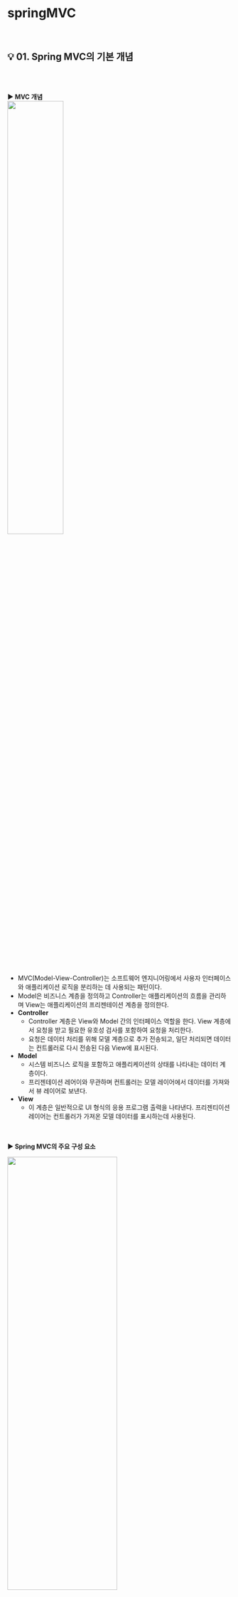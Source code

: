 # springMVC
</br>

## :bulb: 01. Spring MVC의 기본 개념

</br></br>

<b> :arrow_forward: MVC 개념 </b>
</br>
<img src="https://user-images.githubusercontent.com/86214493/128589219-90e6c612-2037-40ed-a9b2-a21fadcf0415.png" width="50%" height="50%"/>

+ MVC(Model-View-Controller)는 소프트웨어 엔지니어링에서 사용자 인터페이스와 애플리케이션 로직을 분리하는 데 사용되는 패턴이다. 
+ Model은 비즈니스 계층을 정의하고 Controller는 애플리케이션의 흐름을 관리하며 View는 애플리케이션의 프리젠테이션 계층을 정의한다.
+ <b> Controller </b>
  * Controller 계층은 View와 Model 간의 인터페이스 역할을 한다. View 계층에서 요청을 받고 필요한 유호성 검사를 포함하여 요청을 처리한다.
  * 요청은 데이터 처리를 위해 모델 계층으로 추가 전송되고, 일단 처리되면 데이터는 컨트롤러로 다시 전송된 다음 View에 표시된다. 
+ <b> Model </b>
  * 시스템 비즈니스 로직을 포함하고 애플리케이션의 상태를 나타내는 데이터 계층이다.
  * 프리젠테이션 레어이와 무관하며 컨트롤러는 모델 레이어에서 데이터를 가져와서 뷰 레이어로 보낸다.
+ <b> View </b>
  * 이 계층은 일반적으로 UI 형식의 응용 프로그램 출력을 나타낸다. 프리젠티이션 레이어는 컨트롤러가 가져온 모델 데이터를 표시하는데 사용된다. 

</br></br>
<b> :arrow_forward: Spring MVC의 주요 구성 요소 </b>

<img src="https://user-images.githubusercontent.com/86214493/128589240-bbc8d242-6673-406b-a426-5349d4878a73.png" width="70%" height="50%"/>

</br>

+ <b> DispatcherServlet : </b> 클라이언트의 요청을 전달 받는다.
+ <b> HandlerMapping : </b> 클라이언트의 요청 URL을 어떤 컨트롤러가 처리할지를 결정한다. 
+ <b> HandlerAdapter : </b> 컨트롤러 안에 있는 메소드들 중에 적합한 메소드를 선택해준다.
+ <b> Controller : </b> 클라이언트 요청을 처리한 뒤, 그 결과를 DispatcherServlet에게 알려준다. 
+ <b> ViewResolver : </b> 가장 적합한 View를 찾아준다.
+ <b> View : </b> 컨트롤러의 처리 결과 화면을 생성한다. 
+ <b> ModelAndView : </b> 데이터와 뷰의 이름을 전달하는 객체
+ <b> Model : </b> 뷰에 데이터만을 전달하기 위한 객체


</br></br>

<b> :arrow_forward: Spring MVC의 처리 순서 </b>

1. 클라이언트가 서버에 어떤 요청을 한다면 스프링에서 제공하는 DispatcherServlet이라는 서블릿이 요청을 가로챈다. (web.xml에 설정)
</br></br>
3. 요청을 가로챈 DispatcherServlet은 HandlerMapping에게 어떤 컨트롤러에게 요청을 위임하면 좋을지 물어본다.
(HandlerMapping은 setvlet-context.xml에서 @controller로 등록한 것들을 이미 스캔해서 찾아놨기 때문에 어느 컨트롤러에게 요청을 위임해야할지 알고 있다.)
</br></br>
3. 요청에 매핑된 컨트롤러가 있다면 @RequestMapping을 통하여 요청을 처리할 메서드에게 도달한다.
</br></br>
4. 컨트롤러에서는 해당 요청을 처리할 <b> Service </b>를 <b> 주입(DI) 받아 </b> 비즈니스 로직을 Service에게 위임하게 된다.
</br></br>
5. Service에서는 요청에 필요한 작업 대부분(코딩)을 담당하여 데이터베이스에 접근이 필요하면 <b> DAO </b> 를 주입받아 DB처리는 DAO에게 위임하게 된다.
</br></br>
6.  DAO는 mybatis(또는 hibernate 등) 설정을 이용해서 SQL 쿼리를 날려 DB에 저장되어 있는 정보를 받아 서비스에게 다시 돌려준다.
(이때, 보통 Request와 함께 날라온 DTO 객체로부터 DB 조회에 필요한 데이터를 받아와 쿼리를 만들어 보내고, 결과로 받은 Entity 객체를 가지고 Response에 필요한 DTO 객체로 변환한다.)
</br></br>
7. 모든 비지니스 로직을 끝낸 Service가 결과물을 컨트롤러에게 넘긴다.
</br></br>
8. 결과물을 받은 컨트롤러는 필요에 따라 Model 객체에 결과물을 넣거나, 어떤 View(jsp) 파일을 보여줄 것인지 등의 정보를 담아 DispatcherServlet에게 보낸다.
</br></br>
9. DispatcherServlet은 viewResolver에게 받은 뷰의 대한 정보를 넘긴다.
</br></br>
10. viewResolver는 해당 JSP를 찾아서 (응답할 View를 찾음) Dispatcher에게 알려준다.
(servlet-context.xml에서 suffix, prefix를 통해 /WEB-INF/views/index.jsp 이렇게 만들어주는것도 viewResolver)
</br></br>
11. Dispatcher은 응답할 view에게 Render를 지시하고 View는 응답 로직을 처리한다.
</br></br>
12. 결과적으로 DispatcherServlet이 클라이언트에게 렌더링된 View를 응답한다. 


</br></br></br>

## :bulb: 02. 프로젝트 셋팅

</br></br>

<b> :arrow_forward: DispatcherServlet </b>

> + Servlet/JSP에서 사용자 요청이 발생하면 이 요청 정보를 해석하고 개발자가 만든 코드를 동작시키는 첫번째 서블릿이다.
> + Spring MVC는 DispatcherServlet을 확대하여 Spring Framework가 가지고 있는 기능을 사용할 수 있도록 이 클래스를 재정의하고 있다.
> + Spring MVC 프로젝트 설정에서 가장 먼저 해야 하는 일은 DispatcherServlet 클래스를 Spring MVC에서 재정의한 클래스로 설정하는 일이다. 

</br>

<b> :arrow_forward: 설정 방식 </b>
> + Spring MVC 프로젝트를 설정하는 방식은 XML을 이용하는 방법과 Java 코드를 활용하는 방법이 있다.

</br>

 #### <b> :eyes: 공통 </b>

 + <b> 프로젝트 생성 </b>
   + File -> New -> Dynamic Web Project 
   + 프로젝트 마우스 오른쪽 버튼 -> Configure -> Convert to Maver Project

</br>

<img src="https://user-images.githubusercontent.com/86214493/128590537-ae98229f-f447-485c-815d-14dde9df1e3f.png" width="40%" height="50%"/>
<img src="https://user-images.githubusercontent.com/86214493/128590543-191c1e10-3ed1-46c0-8122-e593d9677a97.png" width="40%" height="50%"/>
<img src="https://user-images.githubusercontent.com/86214493/128590552-4080ee51-dbf3-42db-8e58-ab8f80b05c84.png" width="40%" height="50%"/>

</br>

 + <b> pom.xml </b>

 <b> &nbsp;  &nbsp; &nbsp; □ servlet-api </b>
 
 </br>
 
<img src="https://user-images.githubusercontent.com/86214493/128590784-efc9dda5-0d56-4419-8cdf-0a98108005d5.png" width="40%" height="50%"/>
    
</br>
    
 ```xml
     <!-- https://mvnrepository.com/artifact/javax.servlet/javax.servlet-api -->
     <dependency>
        <groupId>javax.servlet</groupId>
        <artifactId>javax.servlet-api</artifactId>
        <version>4.0.1</version>
        <scope>provided</scope>
     </dependency>
 ```
    
 </br></br>
    
 <b> &nbsp; &nbsp;  &nbsp; □ jsp-api </b>
 
 </br>
 
 <img src="https://user-images.githubusercontent.com/86214493/128590847-d80cab62-fd45-40fc-be7d-63313c34ad97.png" width="40%" height="50%"/>
    
 </br>
    
 ```xml

    <!-- https://mvnrepository.com/artifact/javax.servlet.jsp/javax.servlet.jsp-api -->
   <dependency>
       <groupId>javax.servlet.jsp</groupId>
       <artifactId>javax.servlet.jsp-api</artifactId>
       <version>2.3.3</version>
       <scope>provided</scope>
   </dependency>

 ```

  </br></br>

  <b> &nbsp; &nbsp; &nbsp; □  jstl </b>
    
   </br>
   
   <img src="https://user-images.githubusercontent.com/86214493/128590898-891368fe-e419-4394-b4f2-fba42a721988.png" width="40%" height="50%"/>
   
   </br>
   
   ```xml
   
    <!-- https://mvnrepository.com/artifact/javax.servlet/jstl -->
    <dependency>
        <groupId>javax.servlet</groupId>
        <artifactId>jstl</artifactId>
        <version>1.2</version>
    </dependency>
    
   ```
   </br></br>


 <b> &nbsp; &nbsp; □ Spring Web Mvc </b>
    
   </br>
   
  <img src="https://user-images.githubusercontent.com/86214493/128590934-6262e5a8-c327-4155-a982-6f287244f70e.png" width="40%" height="50%"/>
   
   </br>

   ```xml
    
    <!-- https://mvnrepository.com/artifact/org.springframework/spring-webmvc -->
   <dependency>
       <groupId>org.springframework</groupId>
       <artifactId>spring-webmvc</artifactId>
       <version>5.2.2.RELEASE</version>
   </dependency>

   ```

</br></br>

 + 정리
 
 ```xml
 
  <!-- 라이브러리 버전관리 -->
	<properties>
   <javax.servlet-version>4.0.1</javax.servlet-version>
   <javax.servlet.jsp-version>2.3.3</javax.servlet.jsp-version>
   <javax.servlet-version>1.2</javax.servlet-version>
   <org.springframework-version>5.2.2.RELEASE</org.springframework-version>
   <!-- <org.springframework-version>4.3.25.RELEASE</org.springframework-version> -->
	</properties>

	<!-- 라이브러리 셋팅 -->
	<dependencies>

		<!-- https://mvnrepository.com/artifact/javax.servlet/javax.servlet-api -->
		<dependency>
			<groupId>javax.servlet</groupId>
			<artifactId>javax.servlet-api</artifactId>
			<version>4.0.1</version>
			<scope>provided</scope>
		</dependency>

		<!-- https://mvnrepository.com/artifact/javax.servlet.jsp/javax.servlet.jsp-api -->
		<dependency>
			<groupId>javax.servlet.jsp</groupId>
			<artifactId>javax.servlet.jsp-api</artifactId>
			<version>${javax.servlet.jsp-version}</version>
			<scope>provided</scope>
		</dependency>

		<!-- https://mvnrepository.com/artifact/javax.servlet/jstl -->
		<dependency>
			<groupId>javax.servlet</groupId>
			<artifactId>jstl</artifactId>
			<version>${javax.servlet-version}</version>
		</dependency>

		<!-- https://mvnrepository.com/artifact/org.springframework/spring-webmvc -->
		<dependency>
			<groupId>org.springframework</groupId>
			<artifactId>spring-webmvc</artifactId>
			<version>5.2.2.RELEASE</version>
		</dependency>

	</dependencies>


 ```
 
 </br></br></br>
 
  #### <b> :eyes: XML로 셋팅하기 </b>
 
 </br>
 
&nbsp;  :star: <b> (1) web.xml 설정 </b>

● <b> DispatcherServlet </b> </br>
> &nbsp; □ 웹 애플리케이션에서 최초 사용자 요청이 발생하면 가장 먼저 DispatcherServlet이 사용자의 요청을 받는다. </br>
> &nbsp; □ 따라서 개발자는 DispatcherServlet을 서블릿으로 등록해주는 과정을 설정해주어야 한다. </br>
> &nbsp; □ (따로 정의해주지 않으면 Apache tomcat의 web.xml에서 정의한 default servlet이 실행하게 된다.) 
> &nbsp; □ (각 WAS는 서블릿 매핑에 존재하지 않는 요청을 처리하기 위한 디폴트 서블릿을 제공하고 있음) 

</br>

● <b> ApplicationContext 설정 </b> </br>
> &nbsp; □ Spring MVC로 만든 웹 애플리케이션에서 대한 설정을 하는 파일 </br>

</br>

   <img src="https://user-images.githubusercontent.com/86214493/128593502-5eb392e7-3bb1-490b-9225-edfa387539b3.png" width="50%" height="50%"/>
  

```xml

	<!-- 현재 웹 애플리케이션에서 받아들이는 모든 요청에 대해 appServlet이라는 이름으로 정의되어 있는 서블릿을 사용 -->
	<servlet-mapping>
		<servlet-name>appServlet</servlet-name>
		<url-pattern>/</url-pattern> <!-- 모든 URL에 접속하면 이 DispatcherServlet이 받는다. -->
	</servlet-mapping>

	<!-- 요청 정보를 분석해서 컨트롤러를 선택하는 서블릿을 지정 -->
	<servlet>
		<servlet-name>appServlet</servlet-name>
		<!-- Spring MVC에서 제공하고 있는 기본 서블릿을 지정 -->
		<servlet-class>org.springframework.web.servlet.DispatcherServlet</servlet-class>
		
		<!-- Spring MVC 설정을 위한 xml 파일을 지정 -->
		<!-- DispatcherServlet을 등록할 때 초기 파라미터로 스프링 설정파일도 같이 설정 -->
		<init-param>
			<param-name>contextConfigLocation</param-name>
			<param-value>/WEB-INF/config/servlet-context.xml</param-value>
		</init-param>
		
		<load-on-startup>1</load-on-startup>
		
	</servlet>


```

</br></br>

● <b> RootContext 파일 설정 </b> </br>
> <b> root-context.xml </b>
> > &nbsp; □ 처음에 프로젝트를 생성하면 아무 내용도 없다. RootContext 파일은 공통 빈을 설정하는 곳으로 주로 View 지원을 제외한 Spring MVC 프로젝트 수행 시 사용할 Bean들을 정의한다. </br>
> > &nbsp; □ Service/Repository(DAO)/DB/log 등 비지니스 로직과 관련된 설정을 해준다. 


<img src="https://user-images.githubusercontent.com/86214493/128593922-73944b0d-6bcf-4eb3-9a6c-e6ca473cfa4d.png" width="35%" height="50%"/>


</br>


```xml


	<!-- Bean을 정의할 xml 파일을 지정한다. -->
	<context-param>
		<param-name>contextConfigLocation</param-name>
		<param-value>/WEB-INF/config/root-context.xml</param-value>
	</context-param>

	<!-- 리스너설정 -->
	<listener>
		<listener-class>org.springframework.web.context.ContextLoaderListener</listener-class>
	</listener>

```

</br></br>


● <b> 파라미터 필터 설정 </b> </br>
> &nbsp; □ 파라미터에 한글이 있을 경우를 위해 인코딩을 설정한다. </br>

```xml
	
<!-- 파라미터 인코딩 필터 설정 -->
	<filter>
		<filter-name>encodingFilter</filter-name>
		<filter-class>org.springframework.web.filter.CharacterEncodingFilter</filter-class>
		<init-param>
			<param-name>encoding</param-name>
			<param-value>UTF-8</param-value>
		</init-param>
		<init-param>
			<param-name>forceEncoding</param-name>
			<param-value>true</param-value>
		</init-param>
	</filter>

	<filter-mapping>
		<filter-name>encodingFilter</filter-name>
		<url-pattern>/*</url-pattern>
	</filter-mapping>

```

</br> </br> 

&nbsp;  :star: <b> (2) servlet-context.xml (스프링 설정파일) </b>
+ 스프링 설정 파일은 클래스로부터 객체(bean)를 생성하고 조립하는 역할을 한다.
+ DispatcherServlet을 등록할 때 contextConfigLocation 이름으로 초기화 파라미터를 servlet-context.xml로 지정하고 있는데 이때 지정된 servlet-context.xml 파일이 스프링 설정의 역할을 하는 파일이다. 

</br>

![image](https://user-images.githubusercontent.com/86214493/128594208-db3a6e7a-2575-4f0c-9d63-316598328267.png)

</br>

+  ``` <annotation-driven/> ``` </br>
	+ Spring MVC 컴포넌트들을 디폴트 설정을 통해 활성화한다. </br>
	+ @Controller에 요청을 보내기 위해 필요한 HandlerMapping과 HandlerAdapter를 Bean으로 등록한다. </br>

</br>

+ ``` <context:component-scan base-package=""/> ``` </br>
	+ 스캔할 bean들이 모여있는 패키지를 지정한다. </br>

</br>

 + <b> viewResolver </b> </br>
	+ Controller의 메서드에서 반환하는 문자열 앞 뒤에 붙힐 경로 정보를 셋팅한다. 
 ![image](https://user-images.githubusercontent.com/86214493/128594674-029d237e-ab36-4be4-8891-9cccb84d0cc9.png)

``` xml

	<beans:bean class="org.springframework.web.servlet.view.InternalResourceViewResolver">
		<beans:property name="prefix" value="/WEB-INF/views/"/>
		<beans:property name="suffix" value=".jsp"/>
	</beans:bean>
	

```

</br>

 + <b> 정적파일 설정
 	+ 정적파일(이미지, 사운드, 동영상, JS, CSS 등등) 경로 셋팅  
 
 ![image](https://user-images.githubusercontent.com/86214493/128594776-8f32fc72-4128-475d-9869-bdcc5f101d23.png)

 </br></br></br>
 
  #### <b> :eyes: Java로 셋팅하기 </b>

</br>

&nbsp;  :star: <b> (1) web.xml 설정 -> 방법 1 : WebApplicationInitializer 인터페이스 구현 </b>
+ onStartUp 메서드를 구현 

</br>

+ String MVC 프로젝트 설정을 위해 작성하는 클래스의 객체를 생성

```java

	AnnotationConfigWebApplicationContext servletAppContext = new AnnotationConfigWebApplicationContext();
	servletAppContext.register(ServletAppContext.class);	

```

</br>

+ 요청 발생 시 요청을 처리하는 서블릿을 DispatcherServlet으로 설정한다. 


```java
	
	DispatcherServlet dispatcherServlet = new DispatcherServlet(servletAppContext);
	ServletRegistration.Dynamic servlet = servletContext.addServlet("dispatcher", dispatcherServlet); 
	
	// 부가 설정
	servlet.setLoadOnStartup(1); //가장 먼저 로드하겠다.
	servlet.addMapping("/"); // url 매핑시 '/*'로 지정하면 안된다.
	
```

+ bean을 정의하는 클래스를 지정 (root-context.xml) 

```java

	AnnotationConfigWebApplicationContext rootAppContext = new AnnotationConfigWebApplicationContext();
	rootAppContext.register(RootAppContext.class);

	// 리스터 설정
	ContextLoaderListener listener = new ContextLoaderListener(rootAppContext);
	servletContext.addListener(listener);
	
```

</br>

+ 파라미터 인코딩 설정

```java

	FilterRegistration.Dynamic filter = servletContext.addFilter("encodingFilter", CharacterEncodingFilter.class);
	filter.setInitParameter("encoding", "UTF-8");
	filter.addMappingForServletNames(null, false, "dispatcher");
	
```

</br>
</br>

&nbsp;  :star: <b> (2) web.xml 설정 -> 방법 2 : AbstractAnnotationConfigDispatcherServletInitializer 상속 </b>
+ Spring 3.2부터 추가된 클래스 
+ WebApplicationInitializer 보다 사용하기 쉽지만 이미 구현된 것을 가져다 쓰는 것이기 때문에 새로운 내용을 추가로 수정해서 사용하기가 어려움

```java
	
	
public class SpringConfigClass extends AbstractAnnotationConfigDispatcherServletInitializer{

	//DispatcherServlet에 매핑할 요청 주소를 셋팅한다.
	@Override
	protected String[] getServletMappings() {
		return new String[] {"/"};
	}
	
	//Spring MVC 프로젝트 설정을 위한 클래스를 지정한다. 
	@Override
	protected Class<?>[] getServletConfigClasses() {
		return new Class[] {ServletAppContext.class};
	}
	
	//프로젝트에서 사용할 Bean들을 정의하기 위한 클래스를 지정한다.
	@Override
	protected Class<?>[] getRootConfigClasses() {
		return new Class[] {RootAppContext.class};
	}
	
	//파라미터 인코딩 필터 설정
	@Override
	protected Filter[] getServletFilters() {
		CharacterEncodingFilter encodingFilter = new CharacterEncodingFilter();
		encodingFilter.setEncoding("UTF-8");
		return new Filter[] {encodingFilter};
	}
	
}


```

</br>
</br>

&nbsp;  :star: <b> (3) servlet-context.xml -> WebMvcConfigurer 인터페이스 구현 </b>

+ @Configuration
	+ 어노테이션기반 환경구성을 돕는다.
	+ 이 어노테이션을 구현함으로써 클래스가 하나 이상의 @Bean 메소드를 제공하고 스프링 컨테이너가 Bean 정의를 생성하고 런타임시 그 Bean들이 요청들을 처리할 것을 선언하게 된다.

+ @EnableWebMvc
	+ @EnableWebMvc 어노테이션을 사용하면 Spring Framework에서 여러 Config 값을 알아서 셋팅해준다.
	
+ @ComponentScan
	+ 스캔할 패키지를 지정 

</br>

```java

//Spring MVC 프로젝트에 관련된 설정을 하는 클래스
@Configuration
@EnableWebMvc // <- Controller 어노테이션이 셋팅되어 있는 클래스를 Controller로 등록한다.
@ComponentScan("chap02.controller") // <- 스캔할 패키지를 지정
public class ServletAppContext implements WebMvcConfigurer{
	
	//Controller의 메서드가 반환하는 jsp의 이름 앞뒤에 경로와 확장자를 붙여주도록 설정한다.
	@Override
	public void configureViewResolvers(ViewResolverRegistry registry) {
		WebMvcConfigurer.super.configureViewResolvers(registry);
		registry.jsp("/WEB-INF/views/",".jsp");
	}
	
	//정적파일의 경로를 매핑한다.
	@Override
	public void addResourceHandlers(ResourceHandlerRegistry registry) {
		WebMvcConfigurer.super.addResourceHandlers(registry);
		registry.addResourceHandler("/**").addResourceLocations("/resources/");
	}
	
}

```

</br>
</br>

&nbsp;  :star: <b> (4) root-context.xml -> 상속없음 </b>

```java
	//프로젝트 작업시 사용할 bean을 정의하는 클래스
	@Configuration
	public class RootAppContext {

	}

```

</br>
</br>
</br>

</b>

## :bulb: 03. URL Mapping

&nbsp;  :star: <b> (1) Servlet/JSP URL 주소 </b>
+ <b> 사용자가 서버에 접속해서 서비스를 받기 위해 입력하는 주소를 URL이라고 부른다. </b>
+ <b> URL 주소는 여러 의미를 가지고 있는 값들로 구성된다. </b>
+ <b> 프로토콜://도메인주소(IP):포트번호/경로1/경로2/경로3/... </b> </br>
+ <b> 프로토콜 </b> 
	+ 서버와 클라이언트간의 통신을 위한 약속 (생략시 http) </br>
+ <b> 도메인 주소(IP 주소) </b>
	+ IP 주소는 같은 네트워크 망에서 컴퓨터를 구분하기 위해 제공되는 숫자로 구성된 고유 주소이다. 
	+ 인터넷 망에 연결된 컴퓨터는 전 세계에서 유일한 주소를 할당 받고 공유기 등에 연결된 컴퓨터는 공유기 안에서 유일한 주소를 할당 받는다.
	+ 그러나 숫자는 사람이 외우기 어려워 도메인 주소라는 것을 만들어 제공한다. 
	+ 도메인 주소는 IP 주소로 변환되어 컴퓨터를 찾을 수 있도록 한다. </br>
+ <b> 포트번호 </b>
	+ 1부터 65535번까지로 구성된 숫자로 컴퓨터 내에서 프로그램을 구분하기 위해 사용된다. </br>
	+ 그 이후 경로는 하위 경로가 된다. 
	
	</br>
	
+ <b> ContextPath </b>
	+ 하나의 서버에서 각 웹 어플리케이션을 구분하기 위채 지정되는 이름이며 폴더의 이름이 Context Path가 된다. 
	![image](https://user-images.githubusercontent.com/86214493/128625681-981fe9e2-e497-4703-9037-1de197393bdd.png)
	+ Servlet/JSP에서는 첫번째 경로는 Context Path라고 부른다.
	+ 이클립스에서 프로젝트를 생성하면, 자동으로 server.xml에 추가된다.
	![image](https://user-images.githubusercontent.com/86214493/128625644-f417baf1-b69f-4ba9-8d1b-de3792561db3.png)

</br>

+ <b> SpringMVC에서의 주소 </b>
	+ Spring MVC에서는 Context Path 다음에 나오는 주소는 실제 물리적인 경로와 다르게 지정할 수 있다. 
	
	```java
		
		@RequestMapping("/test1") //ContextPath 다음에 나오는 주소
		public String test1() {
			return "/chap03/test1"; //실제 물리적인 경로
		}
	
	```

</br>
 
+ <b> 공통된 하위경로를 통합하는 것이 가능하다.  </b>

```java
	
	@Controller
	@RequestMapping("/sub2") //공통부분
	public class Sub2Controller {

		@RequestMapping("/test5") /* http://localhost:8080/[ContextPath]/sub2/test5 */
		public String sub2Test5() {
			return "/chap03/sub2/test5";
		}

		@RequestMapping("/test6") /* http://localhost:8080/[ContextPath]/sub2/test6 */
		public String sub2Test6() { 
			return "/chap03/sub2/test6";
		}

	}	
	
```

</br>
</br>
</br>


## :bulb: 04. HTTP 메소드 / 요청 방식
&nbsp;  :star: <b> (1) 요청 방식 지정하기 </b>
+ <b> GET </b> 
	- 요청 받은 URI의 정보를 검색하여 응답한다. 
+ <b> HEAD </b>
	- GET 방식과 동일하지만, 응답에 BODY가 없고 응답코드와 HEAD만 응답한다.
+ <b> POST </b>
	- 요청된 자원을 생성한다. 
+ <b> PUT </b>
	- 요청된 자원을 수정한다. 
+ <b> PATCH </b>
	- 요청된 자원을 수정한다. PUT의 경우 전체를 갱신하지만 Patch는 자원의 일부를 수정할 때 사용한다.
+ <b> DELETE </b>
	- 요청된 자원을 삭제한다. 


&nbsp; <b> (2) 요청 방식 지정하기 </b>
+ Spring MVC는 요청 주소별로 메서드를 정의할 수도 있지만 같은 요청 주소에서 요청 방식에 따라 메서드를 정의할 수도 있다.
+ GET, POST, PUT, DELETE, PATCH에 대해 처리할 수 있다. 


&nbsp; <b> (3) @RequestMapping  </b>
+ RequestMapping 어노테이션은 요청 주소 셋팅 뿐만 아니라 요청 방식도 설정할 수 있다. 

```java

	@RequestMapping(value="/chap04/test1", method= RequestMethod.GET)
	public String test1_get() {
		return "/chap04/test1";
	}
	
	
	@RequestMapping(value="/chap04/test2",method=RequestMethod.POST)
	public String test2_post() {
		return "/chap04/test2";
	}

```

+ Get과 Post를 동시에 설정하는 것도 가능하다. 

```java
	
	@RequestMapping(value="/chap04/test7",method= {RequestMethod.GET, RequestMethod.POST})
	public String test7() {
		return "/chap04/test7";
	}

```

</br>
</br>

&nbsp; <b> (4) @GetMapping / @PostMapping  </b>
+ RequestMapping 대신 요청별로 제공되는 어노테이션을 사용할 수 있다.
+ Spring 4.3 버전에 추가된 내용 

```java
	
	@GetMapping("/chap04/test6")
	public String test6_get() {
		return "/chap04/test6_get";
	}
	
	@PostMapping("/chap04/test6")
	public String test6_post() {
		return "/chap04/test6_post";
	}

```

</br>

+ 동시에 처리하기


```java

	/*
	-> 오류
	@GetMapping("/chap04/test8")
	public String test8_get() {
		return "/chap04/test8";
	}
	
	@GetMapping("/chap04/test8")
	public String test8_post() {
		return "/chap04/test8";
	}
	
	*/
	
	/* ↓ 나중에 파라미터를 주입받을 때 불편할 수 있음 */ 
	@GetMapping("/chap04/test8")
	public String test8_get() {
		return test8_post();
	}
	
	@PostMapping("/chap04/test8")
	public String test8_post() {
		return "/chap04/test8";
	}


```

</br>
</br>
</br>

## :bulb: 05. 파라미터 추출하기

&nbsp; :star: <b> (1) HttpServletRequest 사용 </b>

+ 모든 파라미터는 HttpServletRequest에 담긴다.
+ Spring MVC는 필요한 객체나 데이터를 주입받아 사용할 수 있음 
+ Servlet / JSP 에서는 파라미터 데이터를 추출할 때 HttpServletRequest 객체를 통하게 되는데 Spring MVC 에서는 이 객체를 주입 받아 사용할 수 있음
+ 파라미터 추출 뿐만 아니라 HttpServlertRequest 객체가 필요한 경우 주입받아 사용할 수 있음 

</br>

```html
	<h4><a href="chap05/test1?data1=100&data2=200&data3=300&data3=400">test1</a></h4>
```

```java

	@GetMapping("/chap05/test1")
	public String test1(HttpServletRequest request) {
		
		String data1 = request.getParameter("data1");
		String data2 = request.getParameter("data2");
		String[] data3 = request.getParameterValues("data3");
		
		System.out.println("data1 : " + data1);
		System.out.println("data2 : " + data2);
		
		for(String str : data3) {
			System.out.println("data3 : "+str);
		}
		
		return "/chap05/result";
	}
	

```

<img src="https://user-images.githubusercontent.com/86214493/129195020-2cf91336-7e71-4dde-a181-65877573aad8.png" width="45%" height="45%">


</br>

&nbsp; :star: <b> (2) WebRequest 사용 </b>
+ WebRequest는 HttpServletRequest 클래스를 확장한 클래스이다.

```html	
	<h4><a href="chap05/test2?data1=10&data2=20&data3=30&data3=40">test2</a></h4>
```

```java

	@GetMapping("/chap05/test2")
	public String test2(WebRequest request) {
		String data1 = request.getParameter("data1");
		String data2 = request.getParameter("data2");
		String[] data3 = request.getParameterValues("data3");
		
		System.out.println("data1 : " + data1);
		System.out.println("data2 : " + data2);
		
		for(String str : data3) {
			System.out.println("data3 : "+str);
		}
		return "/chap05/result";
	}
	
```

<img src="https://user-images.githubusercontent.com/86214493/129196309-565a7e96-0b25-4a0d-8d27-21075ff3e679.png" width="45%" height="45%">

</br>

&nbsp; :star: <b> (3) @PathVariable </b>
+ 데이터가 요청 주소에 있을 경우 값을 주입 받을 수 있는 어노테이션
+ Request API 서버 프로그래밍시 많이 사용하는 방식
+ 요청주소/값1/값2/값3
+ 자동형변환 가능 (원래 모든 파라미터는 String 형태로 넘어옴)

```html
	<h4><a href="chap05/test3/1000/2000/3000/4000">test3</a></h4>
```

```java
	
	@GetMapping("chap05/test3/{data1}/{data2}/{data3}/{data4}")
	public String test3(@PathVariable int data1, @PathVariable int data2, 
			    @PathVariable String data3, @PathVariable String data4) {
	
		int sum = data1 + data2;
		
		System.out.println("data1 : "+data1);
		System.out.println("data2 : "+data2);
		System.out.println("sum : " + sum);
		System.out.println("data3 : "+data3);
		System.out.println("data4 : "+data4);
		
		return "/chap05/result";
	}
	
```

<img src="https://user-images.githubusercontent.com/86214493/129197974-d805fb4c-1d60-4ad8-ba97-698b15bcbfe1.png" width="45%" height="45%">


</br>

&nbsp; :star: <b> (4) @RequestParam </b>
+ 파라미터 데이터를 직접 주입받을 수 있음 
+ 지정된 변수의 이름과 파라미터의 이름이 같을 경우 값을 주입받는다.
+ 가능한 경우 형 변환도 처리해준다.

</br>

```html
	<h4><a href="chap05/test4?data1=100&data2=200&data3=300">test4</a></h4>
```

```java
	
	@GetMapping("chap05/test4")
	public String test4(@RequestParam int data1, @RequestParam int data2,
			    @RequestParam int data3) {
			    
		int add = data1 + data2 + data3;
		System.out.println("add : "+add);
		
		return "/chap05/result";
	}
```

<img src="https://user-images.githubusercontent.com/86214493/129199644-6366c622-0506-4455-8acc-95975dae4b71.png" width="45%" height="45%">


</br>

+ <b> value 속성 : </b> 파라미터의 이름과 변수의 이름이 다를 경우 파라미터 이름을 지정한다. 

```html
	<h4><a href="chap05/test4?data1=10&data2=20&data3=30">test5</a></h4>
```

```java
	
	@GetMapping("chap05/test5")
	public String test5(@RequestParam(value="data1") int value1, @RequestParam(value="data2") int value2,
			    @RequestParam(value="data3") int value3) {
		
		int add = value1 + value2 + value3;
		System.out.println("add : "+add);
		
		return "/chap05/result";
	}
	
```

<img src="https://user-images.githubusercontent.com/86214493/129200493-19c344ba-c6df-4db0-9cf1-9fb6977092dc.png" width="45%" height="45%">

+ 만약 넘어오지 않은 데이터를 받는다면 오류가 발생한다.

```html
	<h4><a href="chap05/test6">test6</a></h4>
```

```java
	@GetMapping("chap05/test6")
	public String test6(@RequestParam String data1) {
		
		if(data1 != null) {
			System.out.println("data1");
		}
		
		return "/chap05/result";
	}
```

<img src="https://user-images.githubusercontent.com/86214493/129201440-c5a540a6-f147-4d1b-bc0f-0f021e38935a.png" width="45%" height="45%">

+  <b> required 속성 : false를 설정하면 지정된 이름의 파라미터가 없을 경우 null 주입된다. </b>

```java
	
	@GetMapping("chap05/test6")
	public String test7(@RequestParam(required = false) String data1) {
		
		System.out.println("data1 : "+data1);
		
		return "/chap05/result";
	}
	

```

<img src="https://user-images.githubusercontent.com/86214493/129202306-c798ad93-5550-4c76-b5bc-69d8882b142f.png" width="45%" height="45%">


+  <b> defaultValue 속성 : 넘어온 데이터가 없을 때 기본으로 주입할 데이터를 설정 </b>

```java
	
	@GetMapping("chap05/test6")
	public String test6(@RequestParam(defaultValue = "700") int data1 ) {
		System.out.println("data1 : "+data1);
		return "/chap05/result";
	}
	
```

<img src="https://user-images.githubusercontent.com/86214493/129202910-d591bb1a-ddab-479e-be47-d3c87393a881.png" width="45%" height="45%">

</br>
</br>
</br>

## :bulb: 06. 객체로 파라미터 주입받기

&nbsp; :star: <b> (1) Map으로 주입받기 </b>
+ 클라이언트가 전달하는 모든 파라미터 데이터를 한번에 Map으로 받을 수 있다.
+ <b> 단 동일 명으로 전달되는 2개 이상의 파라미터는 하나만 담기게 된다. </b>

```html
	<h4><a href="chap06/test1?data1=100&data2=200&data3=300&data3=400">test1 get</a></h4>
```

```java
	@GetMapping("/chap06/test1")
	public String test1(@RequestParam Map<String,String> map) {
		String data1 = map.get("data1");
		String data2 = map.get("data2");
		String data3 = map.get("data3");
		
		System.out.println("data1 : "+data1); //100
		System.out.println("data2 : "+data2); //200
		System.out.println("data3 : "+data3); // 300
	
		return "chap06/result";
	}
```

<img src="https://user-images.githubusercontent.com/86214493/129303178-2e5f6f31-f4c3-44a9-aee3-81dc42fc6929.png" width="45%" height="45%">

</br>

+ <b> 동일 명으로 전달되는 파라미터가 2개 이상이라면 List로 주입받아야 한다. </b>

```java
		
	@GetMapping("/chap06/test1")
	public String test1(@RequestParam Map<String,String> map, @RequestParam List<String> data3) {
		String data1 = map.get("data1");
		String data2 = map.get("data2");
		
		System.out.println("data1 : "+data1);
		System.out.println("data2 : "+data2);
		
		for(String str : data3) {
			System.out.println("data3 : "+str);
		}
	
		return "chap06/result";
	}
```

<img src="https://user-images.githubusercontent.com/86214493/129303347-f6a3f4dd-a6c8-45ee-9f18-8870a437e015.png" width="45%" height="45%">


</br>

+ <b> Map과 List 사용시 모든 value는 String 형태로 담기게 된다. (자동 형변환 X) </b>

```java
	
	//↓ 오류 
	@GetMapping("/chap06/test1")
	public String test1(@RequestParam Map<String,Integer> map, @RequestParam List<Integer> data3) {
		
		int data1 = map.get("data1");
		int data2 = map.get("data2");
		
		System.out.println("data1 : "+data1);
		System.out.println("data2 : "+data2);
		
		for(int number : data3) {
			System.out.println("data3 : " + number);
		}
	
		return "chap06/result";
	}

```

<img src="https://user-images.githubusercontent.com/86214493/129303619-e1d63fbc-b6e9-432f-88e6-6dbfd5e682ed.png" width="45%" height="45%">

</br>

&nbsp; :star: <b> (2) @ModelAttribute </b>
+ ModelAttribute 어노테이션을 사용하면 파라미터를 객체로 주입받을 수 있다. 
+ 전달되는 파라미터의 이름과 동일한 프로퍼티에 자동으로 주입된다. ( getter, setter가 존재해야 됨)
+ 이 어노테이션은 생략이 가능함
+ <b> 커맨드 객체 (Command Object) : 클라이언트가 전달해주는 파라미터 데이터를 주입 받기 위해 사용되는 객체</b>
+ 자동으로 형변환이 이루어진다.
+ 같은 파라미터를 여러 곳에서 주입받을 수 있음 

```html
	<h4><a href="chap06/test2?data1=10&data2=20&data3=30&data3=40">test2 get</a></h4>
```

```java 
	
	@GetMapping("/chap06/test2")
	public String test2(@ModelAttribute DataBean bean1, DataBean2 bean2) {
		
		System.out.println("data1 : "+bean1.getData1());
		System.out.println("data2 : "+bean1.getData2());
		
		for(int number : bean1.getData3()) {
			System.out.println("data3 : "+number);
		}
		
		System.out.println("====================================");
		
		System.out.println("bean2.data1 : "+bean2.getData1());
		System.out.println("bean2.data2 : "+bean2.getData2());
		return "chap06/result";
	}

```

<img src="https://user-images.githubusercontent.com/86214493/129304660-62a4c09a-1548-4638-9064-f4d8891aca43.png" width="45%" height="45%">


</br>
</br>
</br>



## :bulb: 07. ViewResolver

&nbsp; :star: <b> (1) ViewResolver </b>
+ ViewResolver에 의해 JSP가 실행되고 응답결과가 만들어진다.
+ Controller에서 View를 지정할 때 ViewResolver가 사용할 데이터를 Request 영역에 저장할 수 있다. 
+ 컨트롤러에서 전달 받은 View의 이름을 토대로 jsp를 찾아 선택하고 jsp 데이터를 분석해 응답결과를 만들어 전달하는 요소

&nbsp; :star: <b> (2) HttpServletRequest </b>
+ Spring MVC는 jsp를 처리할 때 HttpServletRequest 객체를 jsp 쪽으로 전달한다.
+ ViewResolver는 이를 이용해 JSP 작업시 데이터를 사용할 수 있다. 

```html
	<h4><a href="chap07/test2">test2</a></h4>
```
```java
	@GetMapping("chap07/test2")
	public String test2(HttpServletRequest request) {
		//request 객체에 담긴 모든 데이터들은 modelAndView에 담기고 modelAndView는 viewResolver에게 전달된다.
		request.setAttribute("data1", 10);
		request.setAttribute("data2", 20);
		return "chap07/test2";
	}
```

```html
	<!-- chap07/test2.jsp -->
	<body>
	
		<h1>test2</h1>
		<h3>data1 : ${requestScope.data1 }</h3> <!-- requestScope 생략가능 -->
		<h3>data2 : ${requestScope.data2 }</h3>

	</body>	
```

<img src="https://user-images.githubusercontent.com/86214493/129308702-acd26fb5-4bad-4eec-88ab-49e342d6a587.png" width="45%" height="45%">


</br>


&nbsp; :star: <b> (3) Model </b>
+ Model 객체를 주입받아 셋팅하면 HttpServletRequest 객체에 담겨 이를 JSP로 전달할 수 있다.

```java
	@GetMapping("chap07/test3")
	public String test3(Model model) {
		model.addAttribute("data1",300);
		model.addAttribute("data2", 400);
		return "chap07/test3";
	}
```

```html
	<body>
		<h1>test3</h1>
		<h3>data1 : ${requestScope.data1}</h3>
		<h3>data1 : ${requestScope.data2}</h3>
	</body>	
```

<img src="https://user-images.githubusercontent.com/86214493/129308991-06dacf36-0722-45f8-ab60-9aa66691a930.png" width="45%" height="45%">


&nbsp; :star: <b> (4) ModelAndView </b>
+ ModelAndView는 Model에 값을 셋팅하는 기능과 View의 이름을 지정하는 기능을 모두 가지고 있다. 
+ String을 반환하지 않고 ModelAndView로 반환해준다. 
```java
	
	@GetMapping("chap07/test4")
	public ModelAndView test4(ModelAndView mv) {
		
		mv.addObject("data1", 500);
		mv.addObject("data2", 600);
		mv.setViewName("chap07/test4");
		
		return mv;
	}

```

</br>
</br>
</br>

## :bulb: 08. 커맨드 객체 이용하기


&nbsp; :star: <b> (1) 커맨드 객체 (Command Object) </b>
+ 클라이언트가 전달해 주는 파라미터 데이터를 주입 받기 위해 사용하는 객체 
+ 커맨드 객체는 자동으로 HttpServletRequest 객체에 자동으로 담기기때문에 따로 처리를 안해도 jsp에서 사용이 가능하다. 
+ 이 때, HttpServletReuqest 객체에 저장되는 이름을 따로 지정해주지 않으면 클래스 이름의 앞 첫글자 소문자로 저장이된다.
+ (ex. DataBean 클래스 -> dataBean , TestBean 클래스 -> testBean)

</br>

```java
	
	@PostMapping("/chap08/test1")
	public String test1(@ModelAttribute DataBean bean) { // @ModelAttribute 생략가능
		return "chap08/test1";
	}

```
```html

	<!-- chap08/test1.jsp -->
	<body>
		<h1>test1</h1>
		<h3>data1 : ${requestScope.dataBean.data1 }</h3> <!-- requestScope 생략가능  -->
		<h3>data2 : ${requestScope.dataBean.data2 }</h3>
	</body>

```

</br>

+ HttpServletRequest 객체에 저장되는 이름을 지정하고 싶다면 ModelAttribute 어노테이션에 지정한다. 

```java
	@PostMapping("/chap08/test2")
	//jsp에서 사용할 이름을 따로 지정할 경우 @ModelAttribute를 사용해야 함 (원래는 생략가능)
	public String test2(@ModelAttribute("testData") DataBean bean) { 
		return "chap08/test2";
	}
```


```html
	<!-- chap08/test2.jsp -->
	<body>
		<h1>test2</h1>
		<h3>data1 : ${requestScope.testData.data1 }</h3>
		<h3>data2 : ${requestScope.testData.data2 }</h3>
	</body>
```




